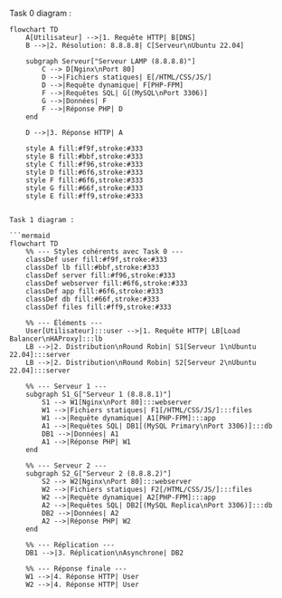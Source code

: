 Task 0 diagram :

```mermaid
flowchart TD
    A[Utilisateur] -->|1. Requête HTTP| B[DNS]
    B -->|2. Résolution: 8.8.8.8| C[Serveur\nUbuntu 22.04]

    subgraph Serveur["Serveur LAMP (8.8.8.8)"]
        C --> D[Nginx\nPort 80]
        D -->|Fichiers statiques| E[/HTML/CSS/JS/]
        D -->|Requête dynamique| F[PHP-FPM]
        F -->|Requêtes SQL| G[(MySQL\nPort 3306)]
        G -->|Données| F
        F -->|Réponse PHP| D
    end

    D -->|3. Réponse HTTP| A

    style A fill:#f9f,stroke:#333
    style B fill:#bbf,stroke:#333
    style C fill:#f96,stroke:#333
    style D fill:#6f6,stroke:#333
    style F fill:#6f6,stroke:#333
    style G fill:#66f,stroke:#333
    style E fill:#ff9,stroke:#333


Task 1 diagram :

```mermaid
flowchart TD
    %% --- Styles cohérents avec Task 0 ---
    classDef user fill:#f9f,stroke:#333
    classDef lb fill:#bbf,stroke:#333
    classDef server fill:#f96,stroke:#333
    classDef webserver fill:#6f6,stroke:#333
    classDef app fill:#6f6,stroke:#333
    classDef db fill:#66f,stroke:#333
    classDef files fill:#ff9,stroke:#333

    %% --- Éléments ---
    User[Utilisateur]:::user -->|1. Requête HTTP| LB[Load Balancer\nHAProxy]:::lb
    LB -->|2. Distribution\nRound Robin| S1[Serveur 1\nUbuntu 22.04]:::server
    LB -->|2. Distribution\nRound Robin| S2[Serveur 2\nUbuntu 22.04]:::server

    %% --- Serveur 1 ---
    subgraph S1_G["Serveur 1 (8.8.8.1)"]
        S1 --> W1[Nginx\nPort 80]:::webserver
        W1 -->|Fichiers statiques| F1[/HTML/CSS/JS/]:::files
        W1 -->|Requête dynamique| A1[PHP-FPM]:::app
        A1 -->|Requêtes SQL| DB1[(MySQL Primary\nPort 3306)]:::db
        DB1 -->|Données| A1
        A1 -->|Réponse PHP| W1
    end

    %% --- Serveur 2 ---
    subgraph S2_G["Serveur 2 (8.8.8.2)"]
        S2 --> W2[Nginx\nPort 80]:::webserver
        W2 -->|Fichiers statiques| F2[/HTML/CSS/JS/]:::files
        W2 -->|Requête dynamique| A2[PHP-FPM]:::app
        A2 -->|Requêtes SQL| DB2[(MySQL Replica\nPort 3306)]:::db
        DB2 -->|Données| A2
        A2 -->|Réponse PHP| W2
    end

    %% --- Réplication ---
    DB1 -->|3. Réplication\nAsynchrone| DB2

    %% --- Réponse finale ---
    W1 -->|4. Réponse HTTP| User
    W2 -->|4. Réponse HTTP| User
